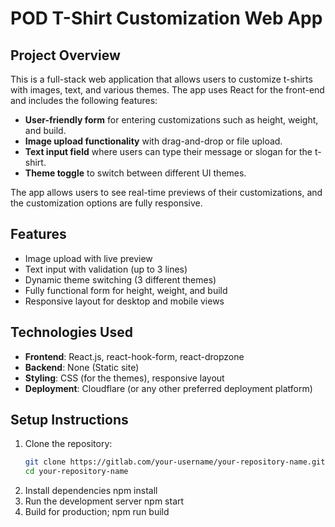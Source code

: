 # POD T-Shirt Customization Web App

## Project Overview

This is a full-stack web application that allows users to customize t-shirts with images, text, and various themes. The app uses React for the front-end and includes the following features:

- **User-friendly form** for entering customizations such as height, weight, and build.
- **Image upload functionality** with drag-and-drop or file upload.
- **Text input field** where users can type their message or slogan for the t-shirt.
- **Theme toggle** to switch between different UI themes.
  
The app allows users to see real-time previews of their customizations, and the customization options are fully responsive.

## Features

- Image upload with live preview
- Text input with validation (up to 3 lines)
- Dynamic theme switching (3 different themes)
- Fully functional form for height, weight, and build
- Responsive layout for desktop and mobile views

## Technologies Used

- **Frontend**: React.js, react-hook-form, react-dropzone
- **Backend**: None (Static site)
- **Styling**: CSS (for the themes), responsive layout
- **Deployment**: Cloudflare (or any other preferred deployment platform)

## Setup Instructions

1. Clone the repository:
   ```bash
   git clone https://gitlab.com/your-username/your-repository-name.git
   cd your-repository-name
2. Install dependencies
    npm install
3. Run the development server
   npm start
4. Build for production;
   npm run build
